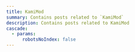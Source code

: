 ```yaml
---
title: KamiMod
summary: Contains posts related to `KamiMod`
description: Contains posts related to KamiMod
cascade:
  - params:
      robotsNoIndex: false
---
```

